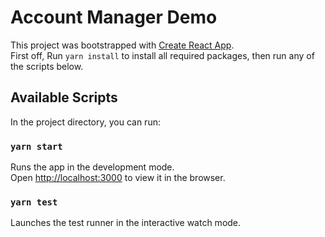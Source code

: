 # Account Manager Demo

This project was bootstrapped with [Create React App](https://github.com/facebook/create-react-app).\
First off,
Run `yarn install` to install all required packages, then run any of the scripts below.

## Available Scripts

In the project directory, you can run:

### `yarn start`

Runs the app in the development mode.\
Open [http://localhost:3000](http://localhost:3000) to view it in the browser.

### `yarn test`

Launches the test runner in the interactive watch mode.
